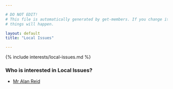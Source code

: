 ```yaml
---

# DO NOT EDIT!
# This file is automatically generated by get-members. If you change it, bad
# things will happen.

layout: default
title: "Local Issues"

---
```


{% include interests/local-issues.md %}

### Who is interested in Local Issues?


* [Mr Alan Reid](../members/mr-alan-reid.html)
